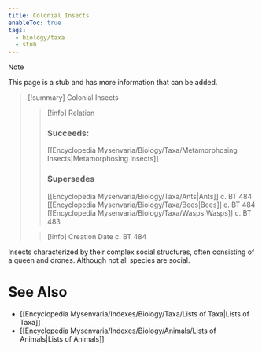 ```yaml
---
title: Colonial Insects
enableToc: true
tags:
  - biology/taxa
  - stub
---
```


> [!note]
> This page is a stub and has more information that can be added.

> [!summary] Colonial Insects
> > [!info] Relation
> > ### Succeeds:
> > [[Encyclopedia Mysenvaria/Biology/Taxa/Metamorphosing Insects|Metamorphosing Insects]]
> > ### Supersedes 
> > [[Encyclopedia Mysenvaria/Biology/Taxa/Ants|Ants]] c. BT 484
> > [[Encyclopedia Mysenvaria/Biology/Taxa/Bees|Bees]] c. BT 484
> > [[Encyclopedia Mysenvaria/Biology/Taxa/Wasps|Wasps]] c. BT 483
>
> > [!info] Creation Date
> > c. BT 484

Insects characterized by their complex social structures, often consisting of a queen and drones. Although not all species are social.

# See Also
- [[Encyclopedia Mysenvaria/Indexes/Biology/Taxa/Lists of Taxa|Lists of Taxa]]
- [[Encyclopedia Mysenvaria/Indexes/Biology/Animals/Lists of Animals|Lists of Animals]]
